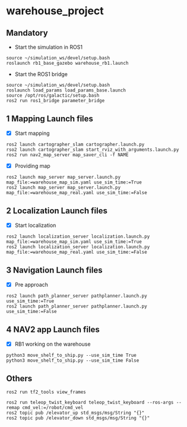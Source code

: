 # warehouse_project

## Mandatory
+ Start the simulation in ROS1
```
source ~/simulation_ws/devel/setup.bash
roslaunch rb1_base_gazebo warehouse_rb1.launch
```
+ Start the ROS1 bridge
```
source ~/simulation_ws/devel/setup.bash
roslaunch load_params load_params_base.launch
source /opt/ros/galactic/setup.bash
ros2 run ros1_bridge parameter_bridge
```

## 1 Mapping Launch files
- [x] Start mapping
```
ros2 launch cartographer_slam cartographer.launch.py
rso2 launch cartographer_slam start_rviz_with_arguments.launch.py
ros2 run nav2_map_server map_saver_cli -f NAME
```
- [x] Providing map
```
ros2 launch map_server map_server.launch.py map_file:=warehouse_map_sim.yaml use_sim_time:=True
ros2 launch map_server map_server.launch.py map_file:=warehouse_map_real.yaml use_sim_time:=False
```

## 2 Localization Launch files
- [x] Start localization
```
ros2 launch localization_server localization.launch.py map_file:=warehouse_map_sim.yaml use_sim_time:=True
ros2 launch localization_server localization.launch.py map_file:=warehouse_map_real.yaml use_sim_time:=False
```

## 3 Navigation Launch files
- [x] Pre approach

```
ros2 launch path_planner_server pathplanner.launch.py use_sim_time:=True
ros2 launch path_planner_server pathplanner.launch.py use_sim_time:=False
```

## 4 NAV2 app Launch files
- [x] RB1 working on the warehouse

```
python3 move_shelf_to_ship.py --use_sim_time True
python3 move_shelf_to_ship.py --use_sim_time False
```

## Others
```
ros2 run tf2_tools view_frames
```
```
ros2 run teleop_twist_keyboard teleop_twist_keyboard --ros-args --remap cmd_vel:=/robot/cmd_vel
ros2 topic pub /elevator_up std_msgs/msg/String "{}"
ros2 topic pub /elevator_down std_msgs/msg/String "{}"
```